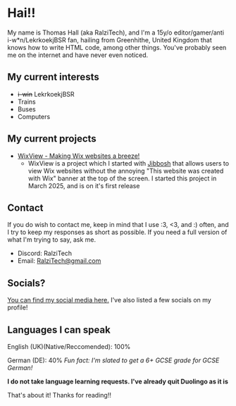 # Hai!!

My name is Thomas Hall (aka RalziTech), and I'm a 15y/o editor/gamer/anti i-w*n/LekrkoekjBSR fan, hailing from Greenhithe, United Kingdom that knows how to write HTML code, among other things. You've probably seen me on the internet and have never even noticed.

## My current interests

- ~~i-win~~ LekrkoekjBSR
- Trains
- Buses
- Computers

## My current projects
- [WixView - Making Wix websites a breeze!](https://github.com/ralzitech/wixview)
  - WixView is a project which I started with [Jibbosh](https://github.com/jibbosh) that allows users to view Wix websites without the annoying "This website was created with Wix" banner at the top of the screen. I started this project in March 2025, and is on it's first release 

## Contact

If you do wish to contact me, keep in mind that I use :3, <3, and :) often, and I try to keep my responses as short as possible. 
If you need a full version of what I'm trying to say, ask me.

- Discord: RalziTech
- Email: RalziTech@gmail.com

## Socials?

[You can find my social media here.](https://ralzitech.wixsite.com/home) I've also listed a few socials on my profile!

## Languages I can speak

English (UK)(Native/Reccomended): 100%

German (DE): 40% *Fun fact: I'm slated to get a 6+ GCSE grade for GCSE German!*

**I do not take language learning requests. I've already quit Duolingo as it is**

That's about it! Thanks for reading!!
